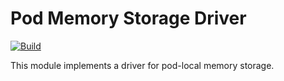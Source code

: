 # Pod Memory Storage Driver

[![Build](https://img.shields.io/github/actions/workflow/status/atomix/atomix/build-and-test-drivers-pod-memory.yml?style=for-the-badge)](https://github.com/atomix/atomix/actions/workflows/build-and-test-drivers-pod-memory.yml)

This module implements a driver for pod-local memory storage.
